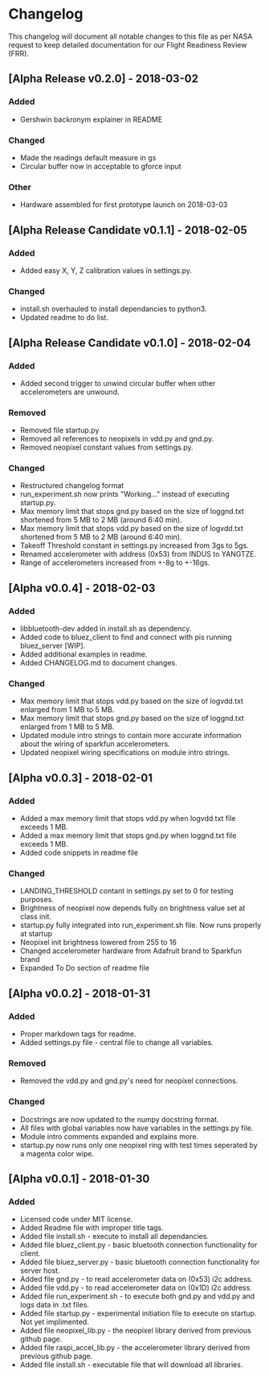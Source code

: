 # Changelog
This changelog will document all notable changes to this file as per NASA 
request to keep detailed documentation for our Flight Readiness Review (FRR).

## [Alpha Release v0.2.0] - 2018-03-02
### Added
- Gershwin backronym explainer in README
### Changed
- Made the readings default measure in gs
- Circular buffer now in acceptable to gforce input
### Other
- Hardware assembled for first prototype launch on 2018-03-03

## [Alpha Release Candidate v0.1.1] - 2018-02-05
### Added
- Added easy X, Y, Z calibration values in settings.py.
### Changed
- install.sh overhauled to install dependancies to python3.
- Updated readme to do list.

## [Alpha Release Candidate v0.1.0] - 2018-02-04
### Added
- Added second trigger to unwind circular buffer when other accelerometers are unwound.
### Removed
- Removed file startup.py
- Removed all references to neopixels in vdd.py and gnd.py.
- Removed neopixel constant values from settings.py.
### Changed
- Restructured changelog format
- run_experiment.sh now prints "Working..." instead of executing startup.py.
- Max memory limit that stops gnd.py based on the size of loggnd.txt shortened from 5 MB to 2 MB (around 6:40 min).
- Max memory limit that stops vdd.py based on the size of logvdd.txt shortened from 5 MB to 2 MB (around 6:40 min).
- Takeoff Threshold constant in settings.py increased from 3gs to 5gs.
- Renamed accelerometer with address (0x53) from INDUS to YANGTZE.
- Range of accelerometers increased from +-8g to +-16gs.

## [Alpha v0.0.4] - 2018-02-03
### Added
- libbluetooth-dev added in install.sh as dependency.
- Added code to bluez\_client to find and connect with pis running bluez_server [WIP].
- Added additional examples in readme.
- Added CHANGELOG.md to document changes.
### Changed
- Max memory limit that stops vdd.py based on the size of logvdd.txt enlarged from 1 MB to 5 MB.
- Max memory limit that stops gnd.py based on the size of loggnd.txt enlarged from 1 MB to 5 MB.
- Updated module intro strings to contain more accurate information about the wiring of sparkfun accelerometers.
- Updated neopixel wiring specifications on module intro strings.

## [Alpha v0.0.3] - 2018-02-01
### Added
- Added a max memory limit that stops vdd.py when logvdd.txt file exceeds 1 MB.
- Added a max memory limit that stops gnd.py when loggnd.txt file exceeds 1 MB.
- Added code snippets in readme file
### Changed
- LANDING_THRESHOLD contant in settings.py set to 0 for testing purposes.
- Brightness of neopixel now depends fully on brightness value set at class init.
- startup.py fully integrated into run_experiment.sh file. Now runs properly at startup 
- Neopixel init brightness lowered from 255 to 16
- Changed accelerometer hardware from Adafruit brand to Sparkfun brand
- Expanded To Do section of readme file

## [Alpha v0.0.2] - 2018-01-31
### Added
- Proper markdown tags for readme.
- Added settings.py file - central file to change all variables.
### Removed
- Removed the vdd.py and gnd.py's need for neopixel connections.
### Changed
- Docstrings are now updated to the numpy docstring format.
- All files with global variables now have variables in the settings.py file.
- Module intro comments expanded and explains more.
- startup.py now runs only one neopixel ring with test times seperated by a magenta color wipe.

## [Alpha v0.0.1] - 2018-01-30
### Added 
- Licensed code under MIT license.
- Added Readme file with improper title tags.
- Added file install.sh - execute to install all dependancies.
- Added file bluez_client.py - basic bluetooth connection functionality for client.
- Added file bluez_server.py - basic bluetooth connection functionality for server host.
- Added file gnd.py - to read accelerometer data on (0x53) i2c address.
- Added file vdd.py - to read accelerometer data on (0x1D) i2c address.
- Added file run_experiment.sh - to execute both gnd.py and vdd.py and logs data in .txt files.
- Added file startup.py - experimental initiation file to execute on startup. Not yet implimented.
- Added file neopixel_lib.py - the neopixel library derived from previous github page.
- Added file raspi\_accel_lib.py - the accelerometer library derived from previous github page.
- Added file install.sh - executable file that will download all libraries.
